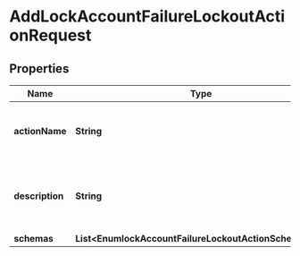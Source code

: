 

# AddLockAccountFailureLockoutActionRequest


## Properties

| Name | Type | Description | Notes |
|------------ | ------------- | ------------- | -------------|
|**actionName** | **String** | Name of the new Failure Lockout Action |  |
|**description** | **String** | A description for this Failure Lockout Action |  [optional] |
|**schemas** | **List&lt;EnumlockAccountFailureLockoutActionSchemaUrn&gt;** |  |  |




